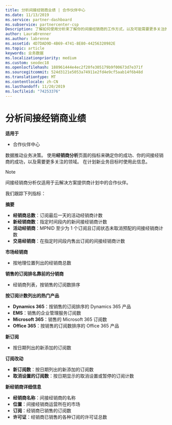 ```yaml
---
title: 分析间接经销商业绩 | 合作伙伴中心
ms.date: 11/13/2019
ms.service: partner-dashboard
ms.subservice: partnercenter-csp
Description: 了解如何使用分析来了解你的间接经销商的工作方式，以及可能需要更多关注的区域。
author: LauraBrenner
ms.author: labrenne
ms.assetid: 4D7DAD9D-4B69-4741-8E80-44256320982E
ms.topic: article
keywords: 业务数据
ms.localizationpriority: medium
ms.custom: seodec18
ms.openlocfilehash: 188961444e4ec2f20fe305179b9f00673d7e371f
ms.sourcegitcommit: 524d3121e5053a74911e2fd4e9cf5aab14f6b48d
ms.translationtype: MT
ms.contentlocale: zh-CN
ms.lasthandoff: 11/20/2019
ms.locfileid: "74253376"
---
```

# <a name="analyze-indirect-resellers-performance"></a>分析间接经销商业绩 

**适用于**

- 合作伙伴中心

数据推动业务决策。 使用**经销商分析**页面的指标来确定你的成功、你的间接经销商的成功，以及需要更多关注的领域。 在计划新业务目标时使用此信息。

> [!NOTE]
> 间接经销商分析仅适用于云解决方案提供商计划中的合作伙伴。

我们跟踪下列指标：

**摘要**  
 - **经销商总数**：订阅最后一天的活动经销商计数  
 - **新经销商数**：指定时间段内的新间接经销商计数  
 - **活动经销商**：MPNID 至少为 1 个订阅且订阅状态未取消预配的间接经销商计数  
 - **交易经销商**：在指定时间段内售出订阅的间接经销商计数  

**市场经销商**  
 - 按地理位置列出的经销商总数  

**销售的订阅排名靠前的分销商**
 - 经销商列表，按销售的订阅数排序  

**按订阅计数列出的热门产品**  
 - **Dynamics 365**：按销售的订阅排序的 Dynamics 365 产品  
 - **EMS**：销售的企业管理服务订阅数  
 - **Microsoft 365**：销售的 Microsoft 365 订阅数  
 - **Office 365**：按销售的订阅数排序的 Office 365 产品  

**新订阅**  
 - 按日期列出的新添加的订阅数  

**订阅改动**  
 - **新订阅数**：按日期列出的新添加的订阅数  
 - **取消设置的订阅数**：按日期显示的取消设置或暂停的订阅计数  

**新经销商详细信息**  
 - **经销商名称**：间接经销商的名称  
 - **位置**：间接经销商运营所在的市场  
 - **订阅**：经销商已销售的订阅数  
 - **许可证**：经销商已销售的各种订阅的许可证总数  
  
  